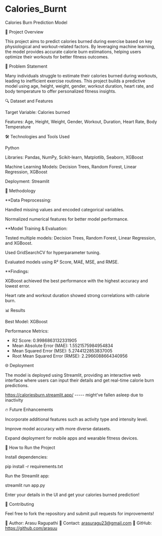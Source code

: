 # Calories_Burnt

Calories Burn Prediction Model

📌 Project Overview

This project aims to predict calories burned during exercise based on key physiological and workout-related factors. By leveraging machine learning, the model provides accurate calorie burn estimations, helping users optimize their workouts for better fitness outcomes.

🎯 Problem Statement

Many individuals struggle to estimate their calories burned during workouts, leading to inefficient exercise routines. This project builds a predictive model using age, height, weight, gender, workout duration, heart rate, and body temperature to offer personalized fitness insights.

🔍 Dataset and Features

Target Variable: Calories burned

Features: Age, Height, Weight, Gender, Workout, Duration, Heart Rate, Body Temperature

🛠️ Technologies and Tools Used

Python

Libraries: Pandas, NumPy, Scikit-learn, Matplotlib, Seaborn, XGBoost

Machine Learning Models: Decision Trees, Random Forest, Linear Regression, XGBoost

Deployment: Streamlit

🚀 Methodology

**Data Preprocessing:

Handled missing values and encoded categorical variables.

Normalized numerical features for better model performance.

**Model Training & Evaluation:

Tested multiple models: Decision Trees, Random Forest, Linear Regression, and XGBoost.

Used GridSearchCV for hyperparameter tuning.

Evaluated models using R² Score, MAE, MSE, and RMSE.

**Findings:

XGBoost achieved the best performance with the highest accuracy and lowest error.

Heart rate and workout duration showed strong correlations with calorie burn.

📊 Results

Best Model: XGBoost

Performance Metrics:

- R2 Score: 0.9986863132331905
- Mean Absolute Error (MAE): 1.5521575984954834
- Mean Squared Error (MSE): 5.2744122853837005
- Root Mean Squared Error (RMSE): 2.2966088664340956


🌐 Deployment

The model is deployed using Streamlit, providing an interactive web interface where users can input their details and get real-time calorie burn predictions.

https://caloriesburn.streamlit.app/    -----  might've fallen asleep due to inactivity

🔥 Future Enhancements

Incorporate additional features such as activity type and intensity level.

Improve model accuracy with more diverse datasets.

Expand deployment for mobile apps and wearable fitness devices.

📌 How to Run the Project

Install dependencies:

pip install -r requirements.txt

Run the Streamlit app:

streamlit run app.py

Enter your details in the UI and get your calories burned prediction!

🤝 Contributing

Feel free to fork the repository and submit pull requests for improvements!


🔗 Author: Arasu Ragupathi  📧 Contact: arasuragu23@gmail.com 🌟 GitHub: https://github.com/arasuu
